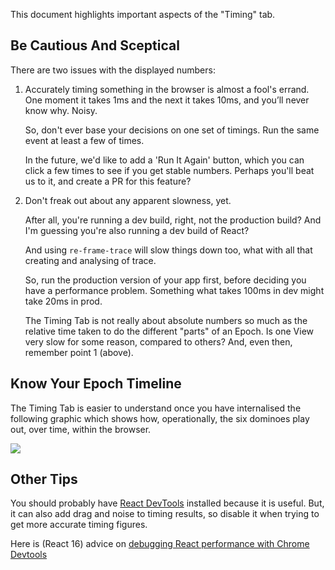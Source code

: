 This document highlights important aspects of the "Timing" tab. 

## Be Cautious And Sceptical

There are two issues with the displayed numbers: 

1.  Accurately timing something in the browser is almost
    a fool's errand. One moment it takes 1ms and the next it 
    takes 10ms, and you’ll never know why. Noisy.

    So, don't ever base your decisions on one set of timings. Run 
    the same event at least a few of times.
    
    In the future, we'd like to add a 'Run It Again' button, which 
    you can click a few times to see if you get stable numbers. 
    Perhaps you'll beat us to it, and create a PR for this 
    feature? 
    
2.  Don't freak out about any apparent slowness, yet.

    After all, you're running a dev build, right, not the 
    production build?  And I'm guessing you're also 
    running a dev build of React?
    
    And using `re-frame-trace` will slow things 
    down too, what with all that creating and analysing of trace.
    
    So, run the production version of your app first, before 
    deciding you have a performance problem. Something what 
    takes 100ms in dev might take 20ms in prod.
    
    The Timing Tab is not really about absolute numbers so 
    much as the relative time taken to do the different 
    "parts" of an Epoch. Is one View very slow for some 
    reason, compared to others?
    And, even then, remember point 1 (above). 
    
## Know Your Epoch Timeline

The Timing Tab is easier to understand once you have internalised the 
following graphic which shows how, operationally, the six dominoes play out, 
over time, within the browser.  

<img src="https://raw.githubusercontent.com/Day8/re-frame/master/images/epoch.png">

## Other Tips 

You should probably have [React DevTools](https://github.com/facebook/react-devtools)
installed because it is useful. But, it can also add drag and noise to timing results, 
so disable it when trying to get more accurate timing figures.  

Here is (React 16) advice on [debugging React performance with Chrome Devtools](https://building.calibreapp.com/debugging-react-performance-with-react-16-and-chrome-devtools-c90698a522ad) 

